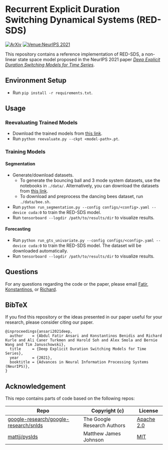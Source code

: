 # Recurrent Explicit Duration Switching Dynamical Systems (RED-SDS)

[![ArXiv](https://img.shields.io/static/v1?label=arXiv&message=2110.13878&color=B31B1B)](https://arxiv.org/abs/2110.13878)
[![Venue:NeurIPS 2021](https://img.shields.io/badge/Venue-NeurIPS%202021-007CFF)](https://neurips.cc)

This repository contains a reference implementation of RED-SDS, a non-linear state space model proposed in the NeurIPS 2021 paper [*Deep Explicit Duration Switching Models for Time Series*](https://arxiv.org/abs/2110.13878). 

## Environment Setup

* Run `pip install -r requirements.txt`.

## Usage

### Reevaluating Trained Models

* Download the trained models from [this link](https://drive.google.com/drive/folders/19DmHwmsDZGbU4WEujwp0j1HWMdA5dDhU?usp=sharing).
* Run `python reevaluate.py --ckpt <model-path>.pt`.

### Training Models

#### Segmentation

* Generate/download datasets.
    * To generate the bouncing ball and 3 mode system datasets, use the notebooks in `./data/`. Alternatively, you can download the datasets from [this link](https://drive.google.com/drive/folders/1g5O2jktqWnH2p1BCkn1WtBBmSEF5AMTD?usp=sharing).
    * To download and preprocess the dancing bees dataset, run `./data/bee.sh`.
* Run `python run_segmentation.py --config configs/<config>.yaml --device cuda:0` to train the RED-SDS model.
* Run `tensorboard --logdir /path/to/results/dir` to visualize results.

#### Forecasting

* Run `python run_gts_univariate.py --config configs/<config>.yaml --device cuda:0` to train the RED-SDS model. The dataset will be downloaded automatically.
* Run `tensorboard --logdir /path/to/results/dir` to visualize results.

## Questions

For any questions regarding the code or the paper, please email [Fatir](mailto:abdulfatir@u.nus.edu), [Konstantinos](mailto:kbenidis@amazon.com), or [Richard](mailto:kurler@amazon.com).

## BibTeX

If you find this repository or the ideas presented in our paper useful for your research, please consider citing our paper.

```
@inproceedings{ansari2021deep,
  author    = {Abdul Fatir Ansari and Konstantinos Benidis and Richard Kurle and Ali Caner Turkmen and Harold Soh and Alex Smola and Bernie Wang and Tim Januschowski},
  title     = {Deep Explicit Duration Switching Models for Time Series},
  year      = {2021},
  booktitle = {Advances in Neural Information Processing Systems (NeurIPS)},
}
```

## Acknowledgement

This repo contains parts of code based on the following repos:

| Repo  | Copyright (c) | License |
| ------------- | ---------- | ------------- |
| [google-research/google-research/snlds](https://github.com/google-research/google-research/tree/master/snlds)  | The Google Research Authors | [Apache 2.0](http://www.apache.org/licenses/LICENSE-2.0) |
| [mattjj/pyslds](https://github.com/mattjj/pyslds) | Matthew James Johnson | [MIT](https://github.com/mattjj/pyslds/blob/master/LICENSE-MIT)
